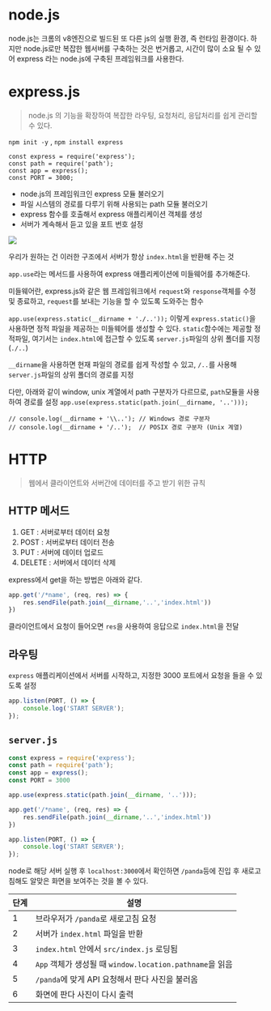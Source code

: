 # node.js

node.js는 크롬의 v8엔진으로 빌드된 또 다른 js의 실행 환경, 즉 런타임 환경이다.
하지만 node.js로만 복잡한 웹서버를 구축하는 것은 번거롭고, 시간이 많이 소요 될 수 있어 express 라는 node.js에 구축된 프레임워크를 사용한다.
# express.js
> node.js 의 기능을 확장하여 복잡한 라우팅, 요청처리, 응답처리를 쉽게 관리할 수 있다.

`npm init -y` , `npm install express`

```
const express = require('express');
const path = require('path');
const app = express();
const PORT = 3000;
```
- node.js의 프레임워크인 express 모듈 불러오기
- 파일 시스템의 경로를 다루기 위해 사용되는 path 모듈 불러오기
- express 함수를 호출해서 express 애플리케이션 객체를 생성
- 서버가 계속해서 듣고 있을 포트 번호 설정

![](https://i.imgur.com/hONDgvy.png)

우리가 원하는 건 이러한 구조에서 서버가 항상 `index.html`을 반환해 주는 것

`app.use`라는 메서드를 사용하여 express 애플리케이션에 미들웨어를 추가해준다.

미들웨어란, express.js와 같은 웹 프레임워크에서 `request`와 `response`객체를 수정 및 종료하고, `request`를 보내는 기능을 할 수 있도록 도와주는 함수

`app.use(express.static(__dirname + './..'));` 
이렇게 `express.static()`을 사용하면 정적 파일을 제공하는 미들웨어를 생성할 수 있다. `static`함수에는 제공할 정적파일, 여기서는 `index.html`에 접근할 수 있도록 `server.js`파일의 상위 폴더를 지정(`./..`)

`__dirname`을 사용하면 현재 파일의 경로를 쉽게 작성할 수 있고, `/..`를 사용해 `server.js`파일의 상위 폴더의 경로를 지정

다만, 아래와 같이 window, unix 계열에서 path 구분자가 다르므로, `path`모듈을 사용하여 경로를 설정
`app.use(express.static(path.join(__dirname, '..')));`

```
// console.log(__dirname + '\\..'); // Windows 경로 구분자
// console.log(__dirname + '/..');  // POSIX 경로 구분자 (Unix 계열)
```

# HTTP
> 웹에서 클라이언트와 서버간에 데이터를 주고 받기 위한 규칙

## HTTP 메서드

1. GET : 서버로부터 데이터 요청
2. POST : 서버로부터 데이터 전송
3. PUT : 서버에 데이터 업로드
4. DELETE : 서버에서 데이터 삭제

express에서 get을 하는 방법은 아래와 같다.
```js
app.get('/*name', (req, res) => {
    res.sendFile(path.join(__dirname,'..','index.html'))
})
```
클라이언트에서 요청이 들어오면 `res`을 사용하여 응답으로 `index.html`을 전달


## 라우팅
`express` 애플리케이션에서 서버를 시작하고, 지정한 3000 포트에서 요청을 들을 수 있도록 설정

```js
app.listen(PORT, () => {
    console.log('START SERVER');
});
```

## `server.js`
```js
const express = require('express');
const path = require('path');
const app = express();
const PORT = 3000

app.use(express.static(path.join(__dirname, '..')));

app.get('/*name', (req, res) => {
    res.sendFile(path.join(__dirname,'..','index.html'))
})

app.listen(PORT, () => {
    console.log('START SERVER');
});
```

node로 해당 서버 실행 후 `localhost:3000`에서 확인하면 `/panda`등에 진입 후 새로고침해도 알맞은 화면을 보여주는 것을 볼 수 있다.

| 단계  | 설명                                              |
| --- | ----------------------------------------------- |
| 1   | 브라우저가 `/panda`로 새로고침 요청                         |
| 2   | 서버가 `index.html` 파일을 반환                         |
| 3   | `index.html` 안에서 `src/index.js` 로딩됨             |
| 4   | `App` 객체가 생성될 때 `window.location.pathname`을 읽음​ |
| 5   | `/panda`에 맞게 API 요청해서 판다 사진을 불러옴​               |
| 6   | 화면에 판다 사진이 다시 출력                                |
